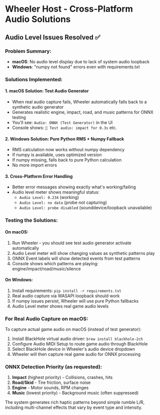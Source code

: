 # Wheeler Host - Cross-Platform Audio Solutions

## Audio Level Issues Resolved ✅

### Problem Summary:
- **macOS**: No audio level display due to lack of system audio loopback
- **Windows**: "numpy not found" errors even with requirements.txt

### Solutions Implemented:

#### 1. **macOS Solution: Test Audio Generator**
- When real audio capture fails, Wheeler automatically falls back to a synthetic audio generator
- Generates realistic engine, impact, road, and music patterns for ONNX testing
- You'll see: `Audio: ONNX (Test Generator)` in the UI
- Console shows: `🎵 Test audio: impact for 0.3s` etc.

#### 2. **Windows Solution: Pure Python RMS + Numpy Fallback**
- RMS calculation now works without numpy dependency 
- If numpy is available, uses optimized version
- If numpy missing, falls back to pure Python calculation
- No more import errors

#### 3. **Cross-Platform Error Handling**
- Better error messages showing exactly what's working/failing
- Audio level meter shows meaningful status:
  - `Audio Level: 0.234` (working)
  - `Audio Level: no data` (probe not capturing)
  - `Audio Level: probe disabled` (sounddevice/loopback unavailable)

### Testing the Solutions:

#### On macOS:
1. Run Wheeler - you should see test audio generator activate automatically
2. Audio Level meter will show changing values as synthetic patterns play
3. ONNX Event labels will show detected events from test patterns
4. Console shows which patterns are playing: engine/impact/road/music/silence

#### On Windows:
1. Install requirements: `pip install -r requirements.txt`
2. Real audio capture via WASAPI loopback should work
3. If numpy issues persist, Wheeler will use pure Python fallbacks
4. Audio Level meter shows real game audio levels

### For Real Audio Capture on macOS:
To capture actual game audio on macOS (instead of test generator):
1. Install BlackHole virtual audio driver: `brew install blackhole-2ch`
2. Configure Audio MIDI Setup to route game audio through BlackHole
3. Select BlackHole device in Wheeler's audio device dropdown
4. Wheeler will then capture real game audio for ONNX processing

### ONNX Detection Priority (as requested):
1. **Impact** (highest priority) - Collisions, crashes, hits
2. **Road/Skid** - Tire friction, surface noise  
3. **Engine** - Motor sounds, RPM changes
4. **Music** (lowest priority) - Background music (often suppressed)

The system generates rich haptic patterns beyond simple rumble L/R, including multi-channel effects that vary by event type and intensity.